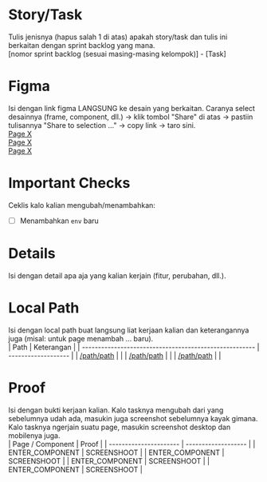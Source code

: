 # Story/Task

Tulis jenisnya (hapus salah 1 di atas) apakah story/task dan tulis ini berkaitan dengan sprint backlog yang mana.<br>
[nomor sprint backlog (sesuai masing-masing kelompok)] - [Task]

# Figma

Isi dengan link figma LANGSUNG ke desain yang berkaitan. Caranya select desainnya (frame, component, dll.) -> klik tombol "Share" di atas -> pastiin tulisannya "Share to selection ..." -> copy link -> taro sini.<br>
[Page X](link_figma_ke_page_x)<br>
[Page X](link_figma_ke_page_x)<br>
[Page X](link_figma_ke_page_x)<br>

# Important Checks

Ceklis kalo kalian mengubah/menambahkan:

- [ ] Menambahkan `env` baru

# Details

Isi dengan detail apa aja yang kalian kerjain (fitur, perubahan, dll.).<br>

# Local Path

Isi dengan local path buat langsung liat kerjaan kalian dan keterangannya juga (misal: untuk page menambah ... baru).<br>
| Path | Keterangan |
| ------------------------------------------------------ | ------------------- |
| [/path/path](http://localhost:5173/[path/path]) | |
| [/path/path](http://localhost:5173/[path/path]) | |
| [/path/path](http://localhost:5173/[path/path]) | |

# Proof

Isi dengan bukti kerjaan kalian. Kalo tasknya mengubah dari yang sebelumnya udah ada, masukin juga screenshot sebelumnya kayak gimana. Kalo tasknya ngerjain suatu page, masukin screenshot desktop dan mobilenya juga.<br>
| Page / Component | Proof |
| ---------------------- | ------------------- |
| ENTER_COMPONENT | SCREENSHOOT |
| ENTER_COMPONENT | SCREENSHOOT |
| ENTER_COMPONENT | SCREENSHOOT |
| ENTER_COMPONENT | SCREENSHOOT |
